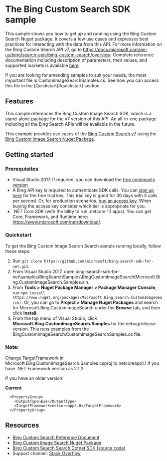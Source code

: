# The Bing Custom Search SDK sample

This sample shows you how to get up and running using the Bing Custom Search Nuget package. It covers a few use cases and expresses best practices for interacting with the data from this API. For more information on the Bing Custom Search API v7, go to https://docs.microsoft.com/en-us/bing/search-apis/bing-custom-search/overview. Complete reference documentation including description of parameters, their values, and supported markets is available [here](https://docs.microsoft.com/en-us/bing/search-apis/bing-custom-search/overview).

If you are looking for amending samples to suit your needs, the most important file is CustomImageSearchSamples.cs. See how you can access this file in the [Quickstart(#quickstart) section.

## Features

This sample references the Bing Custom Image Search SDK, which is a stand-alone package for the v7 version of this API. An all-in-one package including all the Bing Search APIs will be available in the future.

This example provides use cases of the [Bing Custom Search v7](https://github.com/microsoft/bing-search-sdk-for-net/tree/main/samples/BingSearchSamples/BingCustomImageSearch) using the [Bing Custom Image Search Nuget Package](https://www.nuget.org/packages/Microsoft.Bing.Search.CustomImageSearch/).

## Getting started

### Prerequisites

- Visual Studio 2017. If required, you can download the [free community version](https://www.visualstudio.com/vs/community/).
- A Bing API key is required to authenticate SDK calls. You can [sign up here](https://portal.azure.com/#create/microsoft.bingsearch) for the free trial key. This trial key is good for 30 days with 3 calls per second. Or, for production scenarios, [buy an access key](https://portal.azure.com/#create/microsoft.bingsearch). When buying the access key consider which tier is appropriate for you.
- .NET Core SDK (with the bility to run .netcore 1.1 apps). You can get Core, Framework, and Runtime here: https://www.microsoft.com/net/download/. 

### Quickstart

To get the Bing Custom Image Search Search sample running locally, follow these steps:

1. Run `git clone https://github.com/microsoft/bing-search-sdk-for-net.git`.
2. From Visual Studio 2017, open bing-search-sdk-for-net\samples\BingSearchSamples\BingCustomImageSearch\Microsoft.Bing.CustomImageSearch.Samples.sln.
3. From **Tools > Nuget Package Manager > Package Manager Console**, run `npm install https://www.nuget.org/packages/Microsoft.Bing.Search.CustomImageSearch/`. Or, you can go to **Project > Manage Nuget Packages** and search for Microsoft.Bing.CustomImageSearch under the **Browse** tab, and then click **Install**.
4. From the top menu of Visual Studio, click **Microsoft.Bing.CustomImageSearch.Samples** for the debug/release version. This runs examples from the BingCustomImageSearch\CustomImageSearchSamples.cs file.

### Note: 
Change TargetFramework in Microsoft.Bing.CustomImageSearch.Samples.csproj to netcoreapp1.1 if you have .NET Framework version as 2.1.2. 

If you have an older version:

**Current**
````  
  <PropertyGroup>
    <OutputType>Exe</OutputType>
    <TargetFramework>netcoreapp2.0</TargetFramework>
  </PropertyGroup>
````

## Resources
- [Bing Custom Search Reference Document](https://docs.microsoft.com/en-us/bing/search-apis/bing-custom-search/overview)
- [Bing Custom Image Search Nuget Package](https://www.nuget.org/packages/Microsoft.Bing.Search.CustomImageSearch/)
- [Bing Custom Search Search Dotnet SDK (source code)](https://github.com/microsoft/bing-search-sdk-for-net/tree/main/sdk/CustomImageSearchSearch) 
- Support channel: [Stack Overflow](https://stackoverflow.com/questions/tagged/bing-search)
